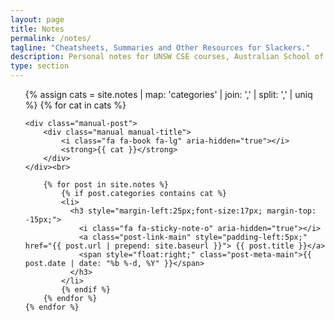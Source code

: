 ```yaml
---
layout: page
title: Notes
permalink: /notes/
tagline: "Cheatsheets, Summaries and Other Resources for Slackers."
description: Personal notes for UNSW CSE courses, Australian School of Business and the Higher School Certificate.
type: section
---
```


<ul class="post-list">
	{% assign cats =  site.notes | map: 'categories' | join: ','  | split: ',' | uniq %}
    {% for cat in cats %}

	<div class="manual-post">
		<div class="manual manual-title">
	  		<i class="fa fa-book fa-lg" aria-hidden="true"></i>
	 		<strong>{{ cat }}</strong>
		</div>
	</div><br>

	    {% for post in site.notes %}
	    	{% if post.categories contains cat %}
			<li>
			  <h3 style="margin-left:25px;font-size:17px; margin-top: -15px;">
			    <i class="fa fa-sticky-note-o" aria-hidden="true"></i>
				<a class="post-link-main" style="padding-left:5px;" href="{{ post.url | prepend: site.baseurl }}"> {{ post.title }}</a>
				<span style="float:right;" class="post-meta-main">{{ post.date | date: "%b %-d, %Y" }}</span>
			  </h3>
			</li>
	    	{% endif %}
	    {% endfor %}
    {% endfor %}
</ul>